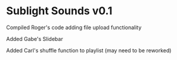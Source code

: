 # Sublight Sounds v0.1

Compiled Roger's code adding file upload functionality

Added Gabe's Slidebar

Added Carl's shuffle function to playlist (may need to be reworked)
